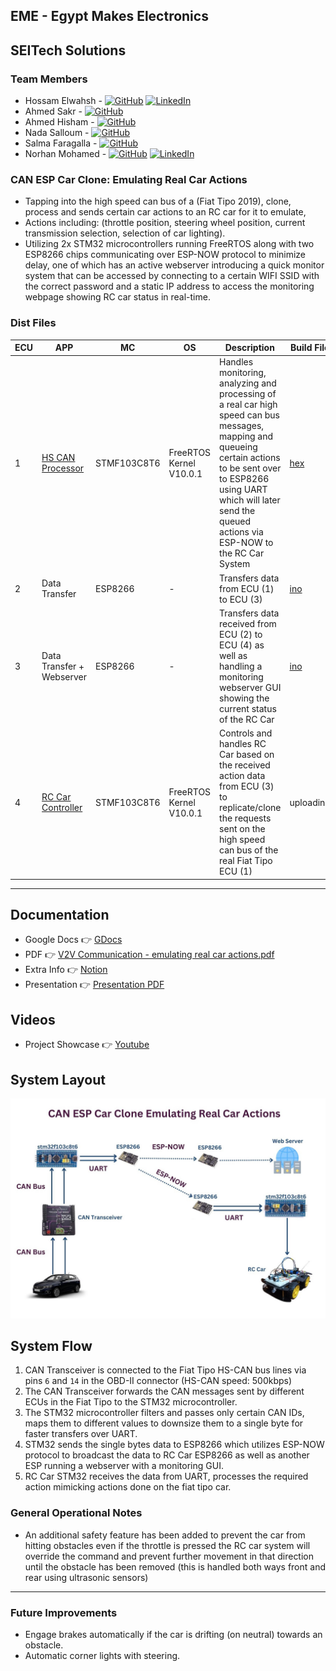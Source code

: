 ## EME - Egypt Makes Electronics
## SEITech Solutions

### Team Members
- Hossam Elwahsh - [![GitHub](https://img.shields.io/badge/github-%23121011.svg?style=flat&logo=github&logoColor=white)](https://github.com/HossamElwahsh) [![LinkedIn](https://img.shields.io/badge/linkedin-%230077B5.svg?style=flat&logo=linkedin&logoColor=white)](https://www.linkedin.com/in/hossam-elwahsh/)
- Ahmed Sakr - [![GitHub](https://img.shields.io/badge/github-%23121011.svg?style=flat&logo=github&logoColor=white)](https://github.com/Ahmeddsakrrr)
- Ahmed Hisham - [![GitHub](https://img.shields.io/badge/github-%23121011.svg?style=flat&logo=github&logoColor=white)](https://github.com/ahmedhish)
- Nada Salloum - [![GitHub](https://img.shields.io/badge/github-%23121011.svg?style=flat&logo=github&logoColor=white)](https://github.com/nadasalloum)
- Salma Faragalla - [![GitHub](https://img.shields.io/badge/github-%23121011.svg?style=flat&logo=github&logoColor=white)](https://github.com/SalmaFaragalla)
- Norhan Mohamed - [![GitHub](https://img.shields.io/badge/github-%23121011.svg?style=flat&logo=github&logoColor=white)](https://github.com/NorhanMohamwd) [![LinkedIn](https://img.shields.io/badge/linkedin-%230077B5.svg?style=flat&logo=linkedin&logoColor=white)](https://www.linkedin.com/in/norhan-mohamed-60b414213)

### CAN ESP Car Clone: Emulating Real Car Actions
- Tapping into the high speed can bus of a (Fiat Tipo 2019), clone, process and sends certain car actions to an RC car for it to emulate, 
- Actions including: (throttle position, steering wheel position, current transmission selection, selection of car lighting).
- Utilizing 2x STM32 microcontrollers running FreeRTOS along with two ESP8266 chips communicating over ESP-NOW protocol to minimize delay, one of which has an active webserver introducing a quick monitor system that can be accessed by connecting to a certain WIFI SSID with the correct password and a static IP address to access the monitoring webpage showing RC car status in real-time.

### Dist Files

| ECU | APP                                  | MC          | OS                      | Description                                                                                                                                                                                                                                  | Build File                                 |
|-----|--------------------------------------|-------------|-------------------------|----------------------------------------------------------------------------------------------------------------------------------------------------------------------------------------------------------------------------------------------|--------------------------------------------|
| 1   | [HS CAN Processor](/stm32_real_car)  | STMF103C8T6 | FreeRTOS Kernel V10.0.1 | Handles monitoring, analyzing and processing of a real car high speed can bus messages, mapping and queueing certain actions to be sent over to ESP8266 using UART which will later send the queued actions via ESP-NOW to the RC Car System | [hex](dist/hspd_can_processor.hex)         |
| 2   | Data Transfer                        | ESP8266     | -                       | Transfers data from ECU (1) to ECU (3)                                                                                                                                                                                                       | [ino](dist/sender.ino)                     |
| 3   | Data Transfer + Webserver            | ESP8266     | -                       | Transfers data received from ECU (2) to ECU (4) as well as handling a monitoring webserver GUI showing the current status of the RC Car                                                                                                      | [ino](dist/rc_receiver_plus_webserver.ino) |
| 4   | [RC Car Controller](/stm32_rc_car)   | STMF103C8T6 | FreeRTOS Kernel V10.0.1 | Controls and handles RC Car based on the received action data from ECU (3) to replicate/clone the requests sent on the high speed can bus of the real Fiat Tipo ECU (1)                                                                      | uploading                                  |


---
## Documentation
- Google Docs 👉 [GDocs](https://docs.google.com/document/d/1N5tMpMfzq1cyudIZ9OWSpMu_TuF-nQUE03dgVKXzXog/edit?usp=sharing)
- PDF 👉 [V2V Communication - emulating real car actions.pdf](dist/V2V%20Communication%20-%20emulating%20real%20car%20actions.pdf)
- Extra Info 👉 [Notion](https://cultured-chauffeur-242.notion.site/CAN-ESP-Car-Clone-Emulating-Real-Car-Actions-81b1da8b31a24f9394ab7fe4c9a54690)
- Presentation 👉 [Presentation PDF](/dist/V2V%20Communication%20-%20Presentation.pdf)

## Videos
- Project Showcase 👉 [Youtube](https://youtu.be/MWUXd4jZsp0)
 
## System Layout
![system_layout](Assets/System_layout.jpg)

## System Flow
1. CAN Transceiver is connected to the Fiat Tipo HS-CAN bus lines via pins `6` and `14` in the OBD-II connector (HS-CAN speed: 500kbps)
2. The CAN Transceiver forwards the CAN messages sent by different ECUs in the Fiat Tipo to the STM32 microcontroller.
3. The STM32 microcontroller filters and passes only certain CAN IDs, maps them to different values to downsize them to a single byte for faster transfers over UART.
4. STM32 sends the single bytes data to ESP8266 which utilizes ESP-NOW protocol to broadcast the data to RC Car ESP8266 as well as another ESP running a webserver with a monitoring GUI.
5. RC Car STM32 receives the data from UART, processes the required action mimicking actions done on the fiat tipo car.

### General Operational Notes
- An additional safety feature has been added to prevent the car from hitting obstacles even if the throttle is pressed the RC car system will override the command and prevent further movement in that direction until the obstacle has been removed (this is handled both ways front and rear using ultrasonic sensors)

---

### Future Improvements
- Engage brakes automatically if the car is drifting (on neutral) towards an obstacle.
- Automatic corner lights with steering.
